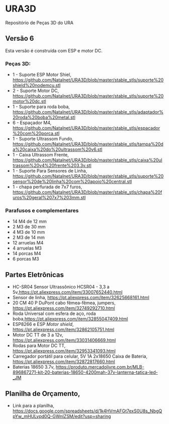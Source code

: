 # URA3D
Repositório de Peças 3D do URA

## Versão 6

Esta versão é construída com ESP e motor DC. 

### Peças 3D: 
* 1 - Suporte ESP Motor Shiel, https://github.com/Natalnet/URA3D/blob/master/stable_stls/suporte%20shield%20nodemcu.stl
* 2 - Suporte Motor DC, https://github.com/Natalnet/URA3D/blob/master/stable_stls/suporte%20motor%20dc.stl
* 1 - Suporte para roda boba, https://github.com/Natalnet/URA3D/blob/master/stable_stls/adaptador%20roda%20boba%20metal.stl
* 6 - Espaçador M4, https://github.com/Natalnet/URA3D/blob/master/stable_stls/espacador%20com%20porca.stl
* 1 - Suporte Ultrassom Fundo, https://github.com/Natalnet/URA3D/blob/master/stable_stls/tampa%20da%20caixa%20do%20ultrassom%20v6.stl
* 1 - Caixa Ultrassom Frente, https://github.com/Natalnet/URA3D/blob/master/stable_stls/caixa%20ultrassom%20v4%20frente%203.3v.stl
* 1 - Suporte Para Sensores de Linha, https://github.com/Natalnet/URA3D/blob/master/stable_stls/suporte%20sensor%20de%20linha%20com%20apoio%20central.stl 
* 1 - chapa perfurada de 7x7 furos, https://github.com/Natalnet/URA3D/blob/master/stable_stls/chapa%20furos%20geral%207x7%203mm.stl 

### Parafusos e complementares 

* 14 M4 de 12 mm 
* 2 M3 de 30 mm  
* 4 M3 de 10 mm  
* 2 M3 de 14 mm   
* 12 arruelas M4  
* 4 arruelas M3
* 14 porcas M4 
* 6 porcas M3   

## Partes Eletrônicas
* HC-SR04 Sensor Ultrassônico HCSR04 - 3,3 a 5v,https://pt.aliexpress.com/item/33007652440.html
* Sensor de linha, https://pt.aliexpress.com/item/32625668161.html
* 20 CM 40 P DuPont cabo fêmea-fêmea, jumpers, https://pt.aliexpress.com/item/32749292710.html
* Roda Universal com esfera de aço, roda boba,https://pt.aliexpress.com/item/32855047409.html   
* ESP8266 e ESP _Motor shield_, https://pt.aliexpress.com/item/32862105751.html
* Motor DC TT de 3 a 12v, https://pt.aliexpress.com/item/33031406669.html
* Rodas para Motor DC TT, https://pt.aliexpress.com/item/32953341093.html 
* Carregador portátil para celular, 5V 1A 2x18650 Caixa de Bateria, https://pt.aliexpress.com/item/32872817660.html  
* Baterias 18650 3.7v, https://produto.mercadolivre.com.br/MLB-896867271-kit-20-baterias-18650-4200mah-37v-lanterna-tatica-led-_JM   

## Planilha de Orçamento, 

* Link para a planilha, https://docs.google.com/spreadsheets/d/1k4HVmAFGt7exS0U8s_NbgQpYw_mHULvpd0Q-GWnIZSM/edit?usp=sharing 







